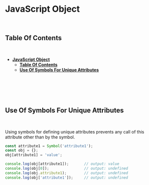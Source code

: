 # **JavaScript Object**

<br>

## **Table Of Contents**
<br>

- [**JavaScript Object**](#javascript-object)
  - [**Table Of Contents**](#table-of-contents)
  - [**Use Of Symbols For Unique Attributes**](#use-of-symbols-for-unique-attributes)

<br>
<br>
<br>
<br>

## **Use Of Symbols For Unique Attributes**
<br>

Using symbols for defining unique attributes prevents any call of this attribute other than by the symbol.

```javascript
const attribute1 = Symbol('attribute1');
const obj = {};
obj[attribute1] = 'value';

console.log(obj[attribute1]);       // output: value
console.log(obj[0]);                // output: undefined
console.log(obj.attribute1);        // output: undefined
console.log(obj['attribute1']);     // output: undefined   
```